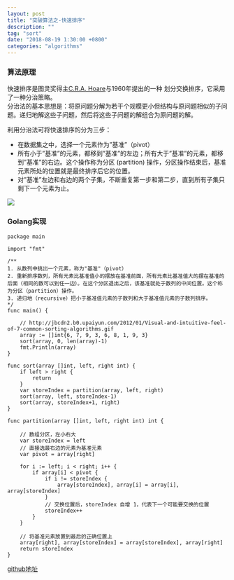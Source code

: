 ```yaml
---
layout: post
title: "突破算法之-快速排序"
description: ""
tag: "sort"
date: "2018-08-19 1:30:00 +0800"
categories: "algorithms"
---
```


### 算法原理

快速排序是图灵奖得主<a href="https://zh.wikipedia.org/wiki/%E6%9D%B1%E5%B0%BC%C2%B7%E9%9C%8D%E7%88%BE" target="_blank">C.R.A. Hoare</a>与1960年提出的一种
划分交换排序，它采用了一种分治策略。  
分治法的基本思想是：将原问题分解为若干个规模更小但结构与原问题相似的子问题。递归地解这些子问题，然后将这些子问题的解组合为原问题的解。  
<!--more-->

利用分治法可将快速排序的分为三步：  

- 在数据集之中，选择一个元素作为”基准”（pivot）
- 所有小于”基准”的元素，都移到”基准”的左边；所有大于”基准”的元素，都移到”基准”的右边。这个操作称为分区 (partition) 操作，分区操作结束后，基准元素所处的位置就是最终排序后它的位置。
- 对”基准”左边和右边的两个子集，不断重复第一步和第二步，直到所有子集只剩下一个元素为止。

![](https://olef5l6y5.qnssl.com/quick_sort.gif)

### Golang实现

```
package main

import "fmt"

/**
1. 从数列中挑出一个元素，称为"基准"（pivot）
2. 重新排序数列，所有元素比基准值小的摆放在基准前面，所有元素比基准值大的摆在基准的后面（相同的数可以到任一边）。在这个分区退出之后，该基准就处于数列的中间位置。这个称为分区（partition）操作。
3. 递归地（recursive）把小于基准值元素的子数列和大于基准值元素的子数列排序。
*/
func main() {

	// http://jbcdn2.b0.upaiyun.com/2012/01/Visual-and-intuitive-feel-of-7-common-sorting-algorithms.gif
	array := []int{6, 7, 9, 3, 6, 8, 1, 9, 3}
	sort(array, 0, len(array)-1)
	fmt.Println(array)
}

func sort(array []int, left, right int) {
	if left > right {
		return
	}
	var storeIndex = partition(array, left, right)
	sort(array, left, storeIndex-1)
	sort(array, storeIndex+1, right)
}

func partition(array []int, left, right int) int {

	// 数组分区，左小右大
	var storeIndex = left
	// 直接选最右边的元素为基准元素
	var pivot = array[right]

	for i := left; i < right; i++ {
		if array[i] < pivot {
			if i != storeIndex {
				array[storeIndex], array[i] = array[i], array[storeIndex]
			}
			// 交换位置后，storeIndex 自增 1，代表下一个可能要交换的位置
			storeIndex++
		}
	}

	// 将基准元素放置到最后的正确位置上
	array[right], array[storeIndex] = array[storeIndex], array[right]
	return storeIndex
}
```
<a href="https://github.com/sjatsh/algorithms/blob/master/src/github.com/sjatsh/algorithms/sort/quick.go" target="_blank">github地址</a>


